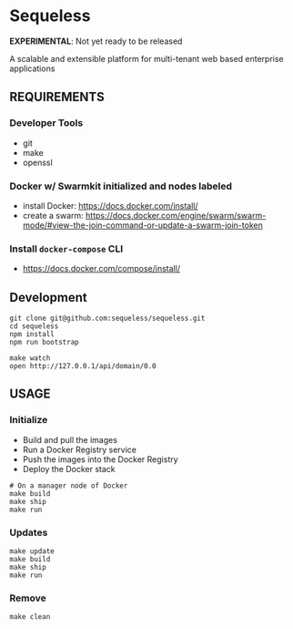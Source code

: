# Sequeless

**EXPERIMENTAL**: Not yet ready to be released

A scalable and extensible platform for multi-tenant web based enterprise applications

## REQUIREMENTS

### Developer Tools

- git
- make
- openssl

### Docker w/ Swarmkit initialized and nodes labeled

- install Docker: https://docs.docker.com/install/
- create a swarm: https://docs.docker.com/engine/swarm/swarm-mode/#view-the-join-command-or-update-a-swarm-join-token

### Install `docker-compose` CLI

- https://docs.docker.com/compose/install/


## Development

```
git clone git@github.com:sequeless/sequeless.git
cd sequeless
npm install
npm run bootstrap

make watch
open http://127.0.0.1/api/domain/0.0
```

## USAGE

### Initialize

- Build and pull the images
- Run a Docker Registry service
- Push the images into the Docker Registry
- Deploy the Docker stack

```
# On a manager node of Docker
make build
make ship
make run
```

### Updates

```
make update
make build
make ship
make run
```

### Remove

```
make clean
```
